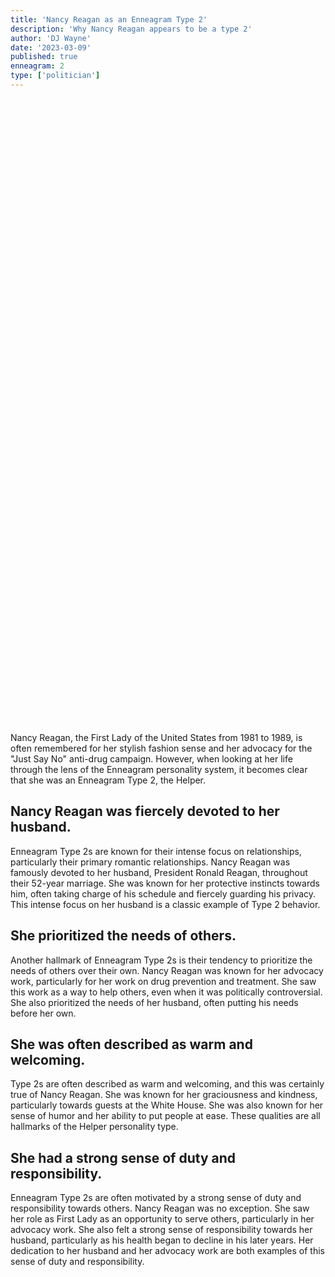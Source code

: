 ```yaml
---
title: 'Nancy Reagan as an Enneagram Type 2'
description: 'Why Nancy Reagan appears to be a type 2'
author: 'DJ Wayne'
date: '2023-03-09'
published: true
enneagram: 2
type: ['politician']
---
```


<script>
	import  PopCard  from "../../lib/components/atoms/PopCard.svelte";
</script>
<div
	style="display: flex;
    justify-content: center;
	height: 100vh;
	max-height: 1000px;"
>
	<PopCard
		image={`/types/2s/${'Nancy_Reagan'}.webp`}
		showIcon={false}
		text="Nancy Reagan"
		subtext=""
	/>
</div>

Nancy Reagan, the First Lady of the United States from 1981 to 1989, is often remembered for her stylish fashion sense and her advocacy for the "Just Say No" anti-drug campaign. However, when looking at her life through the lens of the Enneagram personality system, it becomes clear that she was an Enneagram Type 2, the Helper.

## Nancy Reagan was fiercely devoted to her husband.

Enneagram Type 2s are known for their intense focus on relationships, particularly their primary romantic relationships. Nancy Reagan was famously devoted to her husband, President Ronald Reagan, throughout their 52-year marriage. She was known for her protective instincts towards him, often taking charge of his schedule and fiercely guarding his privacy. This intense focus on her husband is a classic example of Type 2 behavior.

## She prioritized the needs of others.

Another hallmark of Enneagram Type 2s is their tendency to prioritize the needs of others over their own. Nancy Reagan was known for her advocacy work, particularly for her work on drug prevention and treatment. She saw this work as a way to help others, even when it was politically controversial. She also prioritized the needs of her husband, often putting his needs before her own.

## She was often described as warm and welcoming.

Type 2s are often described as warm and welcoming, and this was certainly true of Nancy Reagan. She was known for her graciousness and kindness, particularly towards guests at the White House. She was also known for her sense of humor and her ability to put people at ease. These qualities are all hallmarks of the Helper personality type.

## She had a strong sense of duty and responsibility.

Enneagram Type 2s are often motivated by a strong sense of duty and responsibility towards others. Nancy Reagan was no exception. She saw her role as First Lady as an opportunity to serve others, particularly in her advocacy work. She also felt a strong sense of responsibility towards her husband, particularly as his health began to decline in his later years. Her dedication to her husband and her advocacy work are both examples of this sense of duty and responsibility.
